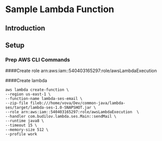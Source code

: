 # Sample Lambda Function

## Introduction

## Setup


### Prep AWS CLI Commands

####Create role
arn:aws:iam::540403165297:role/awsLambdaExecution

####Create lambda
```
aws lambda create-function \
--region us-east-1 \
--function-name lambda-ses-email \
--zip-file fileb:///home/vova/Dev/common-java/lambda-ses/target/lambda-ses-1.0-SNAPSHOT.jar \
--role arn:aws:iam::540403165297:role/awsLambdaExecution  \
--handler com.budilov.lambda.ses.Main::sendMail \
--runtime java8 \
--timeout 15 \
--memory-size 512 \
--profile work
```
